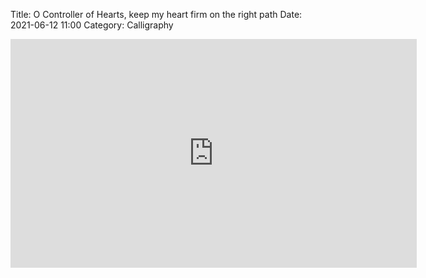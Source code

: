Title: O Controller of Hearts, keep my heart firm on the right path
Date: 2021-06-12 11:00
Category: Calligraphy

<iframe width="650" height="366" src="https://www.youtube.com/embed/m-frxroI43o" title="YouTube video player" frameborder="0" allow="accelerometer; autoplay; clipboard-write; encrypted-media; gyroscope; picture-in-picture" allowfullscreen></iframe>